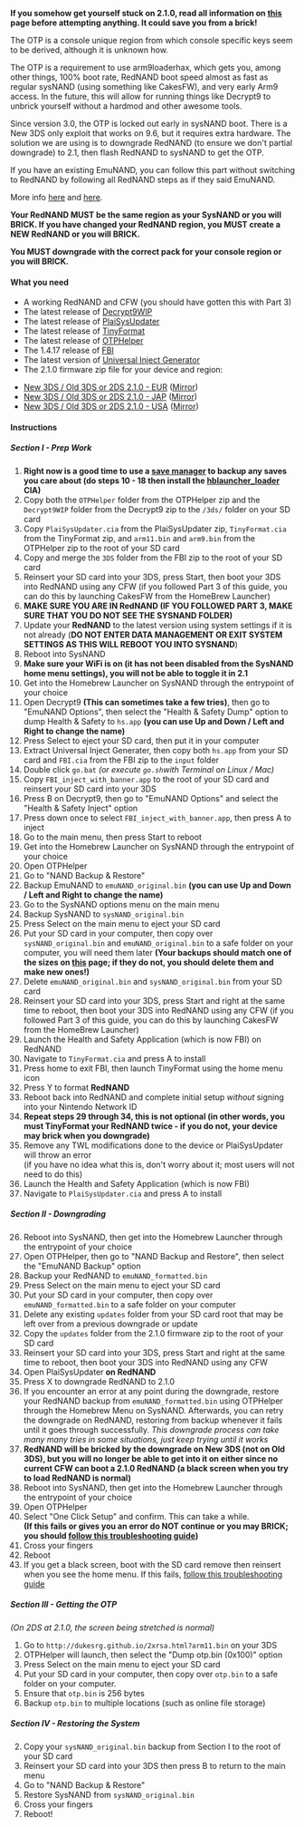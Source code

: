 **If you somehow get yourself stuck on 2.1.0, read all information on [this](https://github.com/Plailect/Guide/wiki/3DS-Stuck-(2.1.0-Without-Functional-Browser)) page before attempting anything. It could save you from a brick!**

The OTP is a console unique region from which console specific keys seem to be derived, although it is unknown how.

The OTP is a requirement to use arm9loaderhax, which gets you, among other things, 100% boot rate, RedNAND boot speed almost as fast as regular sysNAND (using something like CakesFW), and very early Arm9 access. In the future, this will allow for running things like Decrypt9 to unbrick yourself without a hardmod and other awesome tools.

Since version 3.0, the OTP is locked out early in sysNAND boot. There is a New 3DS only exploit that works on 9.6, but it requires extra hardware. The solution we are using is to downgrade RedNAND (to ensure we don't partial downgrade) to 2.1, then flash RedNAND to sysNAND to get the OTP.

If you have an existing EmuNAND, you can follow this part without switching to RedNAND by following all RedNAND steps as if they said EmuNAND.

More info [here](https://github.com/Plailect/Guide/wiki/OTP-Info) and [here](https://3dbrew.org/wiki/OTP_Registers).

**Your RedNAND MUST be the same region as your SysNAND or you will BRICK. If you have changed your RedNAND region, you MUST create a NEW RedNAND or you will BRICK.**

**You MUST downgrade with the correct pack for your console region or you will BRICK.**

#### What you need

* A working RedNAND and CFW (you should have gotten this with Part 3)
* The latest release of [Decrypt9WIP](https://github.com/d0k3/Decrypt9WIP/releases)
* The latest release of [PlaiSysUpdater](https://github.com/Plailect/PlaiSysUpdater/releases/)
* The latest release of [TinyFormat](https://github.com/javimadgit/TinyFormat/releases)
* The latest release of [OTPHelper](https://github.com/d0k3/OTPHelper/releases/)
* The 1.4.17 release of [FBI](https://github.com/Steveice10/FBI/releases/tag/1.4.17)
* The latest version of [Universal Inject Generator](https://github.com/d0k3/Universal-Inject-Generator/archive/master.zip)
* The 2.1.0 firmware zip file for your device and region:
 +    [New 3DS / Old 3DS or 2DS 2.1.0 - EUR](https://mega.nz/#!MhcxXJKA!xcx62RvFiu7oKzCveqxUlDX1icv9UI-7BB1MoiWfn-Q) ([Mirror](https://drive.google.com/file/d/0BzPfvjeuhqoDajdOM1QyQlhjRUk/view?usp=sharing))    
 +    [New 3DS / Old 3DS or 2DS 2.1.0 - JAP](https://mega.nz/#!Ix9Fnb6Q!33ujhZnFLL48aY6mE_jEXuMFtCB7cugdg1eRH1geK94) ([Mirror](https://drive.google.com/file/d/0BzPfvjeuhqoDYzBIckVEcW5IcW8/view?usp=sharing))   
 +    [New 3DS / Old 3DS or 2DS 2.1.0 - USA](https://mega.nz/#!EpExwB6K!jfMSznN3_aT14N7LyM_BDBonBQz0mQTs0fx5pURoneU) ([Mirror](https://drive.google.com/file/d/0BzPfvjeuhqoDWWtBODVzQWxpZ3c/view?usp=sharing))    

#### Instructions

##### Section I - Prep Work

1. **Right now is a good time to use a [save manager](https://github.com/meladroit/svdt/releases) to backup any saves you care about (do steps 10 - 18 then install the [hblauncher_loader](https://github.com/yellows8/hblauncher_loader/releases) CIA)**
1. Copy both the `OTPHelper` folder from the OTPHelper zip and the `Decrypt9WIP` folder from the Decrypt9 zip to the `/3ds/` folder on your SD card
2. Copy `PlaiSysUpdater.cia` from the PlaiSysUpdater zip, `TinyFormat.cia` from the TinyFormat zip, and `arm11.bin` and `arm9.bin` from the OTPHelper zip to the root of your SD card
3. Copy and merge the `3DS` folder from the FBI zip to the root of your SD card
18. Reinsert your SD card into your 3DS, press Start, then boot your 3DS into RedNAND using any CFW (if you followed Part 3 of this guide, you can do this by launching CakesFW from the HomeBrew Launcher)
11. **MAKE SURE YOU ARE IN RedNAND (IF YOU FOLLOWED PART 3, MAKE SURE THAT YOU DO NOT SEE THE SYSNAND FOLDER)**
10. Update your **RedNAND** to the latest version using system settings if it is not already (**DO NOT ENTER DATA MANAGEMENT OR EXIT SYSTEM SETTINGS AS THIS WILL REBOOT YOU INTO SYSNAND**)
12. Reboot into SysNAND
3. **Make sure your WiFi is on (it has not been disabled from the SysNAND home menu settings), you will not be able to toggle it in 2.1**
2. Get into the Homebrew Launcher on SysNAND through the entrypoint of your choice
11. Open Decrypt9 **(This can sometimes take a few tries)**, then go to "EmuNAND Options", then select the "Health & Safety Dump" option to dump Health & Safety to `hs.app` **(you can use Up and Down / Left and Right to change the name)**
12. Press Select to eject your SD card, then put it in your computer
13. Extract Universal Inject Generater, then copy both `hs.app` from your SD card and `FBI.cia` from the FBI zip to the `input` folder
14. Double click `go.bat` *(or  execute `go.sh`with Terminal on Linux / Mac)*
15. Copy `FBI_inject_with_banner.app` to the root of your SD card and reinsert your SD card into your 3DS
16. Press B on Decrypt9, then go to "EmuNAND Options" and select the "Health & Safety Inject" option
17. Press down once to select `FBI_inject_with_banner.app`, then press A to inject
18. Go to the main menu, then press Start to reboot
19. Get into the Homebrew Launcher on SysNAND through the entrypoint of your choice
20. Open OTPHelper
21. Go to "NAND Backup & Restore"
19. Backup EmuNAND to `emuNAND_original.bin` **(you can use Up and Down / Left and Right to change the name)**
19. Go to the SysNAND options menu on the main menu
29. Backup SysNAND to `sysNAND_original.bin`
7. Press Select on the main menu to eject your SD card
8. Put your SD card in your computer, then copy over `sysNAND_original.bin` and `emuNAND_original.bin` to a safe folder on your computer, you will need them later **(Your backups should match one of the sizes on [this](https://github.com/Plailect/Guide/wiki/NAND-Size) page; if they do not, you should delete them and make new ones!)**
9. Delete `emuNAND_original.bin` and `sysNAND_original.bin` from your SD card
18. Reinsert your SD card into your 3DS, press Start and right at the same time to reboot, then boot your 3DS into RedNAND using any CFW (if you followed Part 3 of this guide, you can do this by launching CakesFW from the HomeBrew Launcher)
19. Launch the Health and Safety Application (which is now FBI) on RedNAND
20. Navigate to `TinyFormat.cia` and press A to install
21. Press home to exit FBI, then launch TinyFormat using the home menu icon
7. Press Y to format **RedNAND**
8. Reboot back into RedNAND and complete initial setup *without* signing into your Nintendo Network ID
9. **Repeat steps 29 through 34, this is not optional (in other words, you must TinyFormat your RedNAND twice - if you do not, your device may brick when you downgrade)**
10. Remove any TWL modifications done to the device or PlaiSysUpdater will throw an error      
(if you have no idea what this is, don't worry about it; most users will not need to do this)
19. Launch the Health and Safety Application (which is now FBI)
20. Navigate to `PlaiSysUpdater.cia` and press A to install

##### Section II - Downgrading
26. Reboot into SysNAND, then get into the Homebrew Launcher through the entrypoint of your choice
27. Open OTPHelper, then go to "NAND Backup and Restore", then select the "EmuNAND Backup" option
28. Backup your RedNAND to `emuNAND_formatted.bin`
29. Press Select on the main menu to eject your SD card
23. Put your SD card in your computer, then copy over `emuNAND_formatted.bin` to a safe folder on your computer
24. Delete any existing `updates` folder from your SD card root that may be left over from a previous downgrade or update
25. Copy the `updates` folder from the 2.1.0 firmware zip to the root of your SD card
27. Reinsert your SD card into your 3DS, press Start and right at the same time to reboot, then boot your 3DS into RedNAND using any CFW
28. Open PlaiSysUpdater **on RedNAND**
29. Press X to downgrade RedNAND to 2.1.0
30. If you encounter an error at any point during the downgrade, restore your RedNAND backup from `emuNAND_formatted.bin` using OTPHelper through the Homebrew Menu on SysNAND. Afterwards, you can retry the downgrade on RedNAND, restoring from backup whenever it fails until it goes through successfully. *This downgrade process can take many many tries in some situations, just keep trying until it works*     
31. **RedNAND will be bricked by the downgrade on New 3DS (not on Old 3DS), but you will no longer be able to get into it on either since no current CFW can boot a 2.1.0 RedNAND (a black screen when you try to load RedNAND is normal)**
32. Reboot into SysNAND, then get into the Homebrew Launcher through the entrypoint of your choice
33. Open OTPHelper
33. Select "One Click Setup" and confirm. This can take a while.         
**(If this fails or gives you an error do NOT continue or you may BRICK; you should [follow this troubleshooting guide](https://github.com/Plailect/Guide/wiki/Troubleshooting#ts_otphelper_verify_fail))**
35. Cross your fingers
36. Reboot
37. If you get a black screen, boot with the SD card remove then reinsert when you see the home menu. If this fails, [follow this troubleshooting guide](https://github.com/Plailect/Guide/wiki/Troubleshooting#ts_sys_down)

##### Section III - Getting the OTP

*(On 2DS at 2.1.0, the screen being stretched is normal)*

1. Go to `http://dukesrg.github.io/2xrsa.html?arm11.bin` on your 3DS
2. OTPHelper will launch, then select the "Dump otp.bin (0x100)" option
3. Press Select on the main menu to eject your SD card
4. Put your SD card in your computer, then copy over `otp.bin` to a safe folder on your computer.		
10. Ensure that `otp.bin` is 256 bytes
11. Backup `otp.bin` to multiple locations (such as online file storage)

##### Section IV - Restoring the System
2. Copy your `sysNAND_original.bin` backup from Section I to the root of your SD card
2. Reinsert your SD card into your 3DS then press B to return to the main menu
3. Go to "NAND Backup & Restore"
4. Restore SysNAND from `sysNAND_original.bin`
5. Cross your fingers
6. Reboot!
